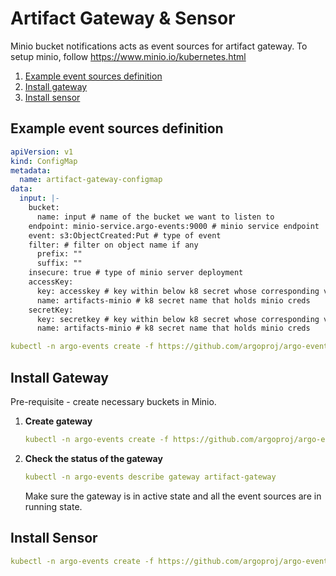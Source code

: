# Artifact Gateway & Sensor

Minio bucket notifications acts as event sources for artifact gateway. To setup minio, follow  https://www.minio.io/kubernetes.html

1. [Example event sources definition](#example-event-sources-definition)
2. [Install gateway](#install-gateway)
3. [Install sensor](#install-sensor)

## Example event sources definition
```yaml
apiVersion: v1
kind: ConfigMap
metadata:
  name: artifact-gateway-configmap
data:  
  input: |-
    bucket: 
      name: input # name of the bucket we want to listen to
    endpoint: minio-service.argo-events:9000 # minio service endpoint
    event: s3:ObjectCreated:Put # type of event
    filter: # filter on object name if any
      prefix: ""
      suffix: ""
    insecure: true # type of minio server deployment
    accessKey: 
      key: accesskey # key within below k8 secret whose corresponding value is name of the accessKey
      name: artifacts-minio # k8 secret name that holds minio creds
    secretKey:
      key: secretkey # key within below k8 secret whose corresponding value is name of the secretKey
      name: artifacts-minio # k8 secret name that holds minio creds
``` 

```yaml
kubectl -n argo-events create -f https://github.com/argoproj/argo-events/blob/master/examples/gateways/artifact-gateway-configmap.yaml
```

## Install Gateway
Pre-requisite - create necessary buckets in Minio.
1. **Create gateway**

    ```yaml
    kubectl -n argo-events create -f https://github.com/argoproj/argo-events/blob/master/examples/gateways/artifact-http.yaml
    ```

2. **Check the status of the gateway**
    
    ```yaml
    kubectl -n argo-events describe gateway artifact-gateway
    ```
    
   Make sure the gateway is in active state and all the event sources are in running state.
   
## Install Sensor
```yaml
kubectl -n argo-events create -f https://github.com/argoproj/argo-events/blob/master/examples/sensors/artifact.yaml
```
